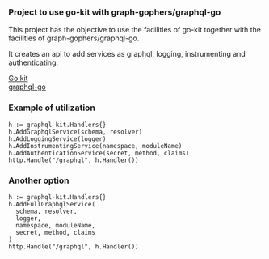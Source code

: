 ### Project to use go-kit with graph-gophers/graphql-go ###

This project has the objective to use the facilities of go-kit
together with the facilities of graph-gophers/graphql-go.
    
It creates an api to add services as graphql, logging, instrumenting
and authenticating.

[Go kit](https://github.com/go-kit/kit)  
[graphql-go](https://github.com/graph-gophers/graphql-go)  

### Example of utilization ###
```
h := graphql-kit.Handlers{}
h.AddGraphqlService(schema, resolver)
h.AddLoggingService(logger)
h.AddInstrumentingService(namespace, moduleName)
h.AddAuthenticationService(secret, method, claims)
http.Handle("/graphql", h.Handler())
```
### Another option ###
```
h := graphql-kit.Handlers{}
h.AddFullGraphqlService(
  schema, resolver,
  logger,
  namespace, moduleName,
  secret, method, claims
)
http.Handle("/graphql", h.Handler())
```
